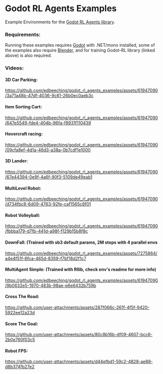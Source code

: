 # Godot RL Agents Examples
Example Environments for the [Godot RL Agents library](https://github.com/edbeeching/godot_rl_agents).

### Requirements:
Running these examples requires [Godot](https://godotengine.org/) with .NET/mono installed, some of the examples also require [Blender](https://www.blender.org/), and for training Godot-RL library (linked above) is also required.

### Videos:
#### 3D Car Parking:
https://github.com/edbeeching/godot_rl_agents_examples/assets/61947090/3a71a48b-47df-4036-9c61-26b0ec0aeb3c

#### Item Sorting Cart:
https://github.com/edbeeching/godot_rl_agents_examples/assets/61947090/647e5549-fde4-404b-96fa-f8931f110439

#### Hovercraft racing:
https://github.com/edbeeching/godot_rl_agents_examples/assets/61947090/09cfa8ef-4d1a-46d3-a38a-0b7cdf1e1000

#### 3D Lander:
https://github.com/edbeeching/godot_rl_agents_examples/assets/61947090/67e44394-0e9f-4a6f-90f3-5109de49eab1

#### MultiLevel Robot:
https://github.com/edbeeching/godot_rl_agents_examples/assets/61947090/d734fbc8-6d09-4763-92fe-caf1565c8f01

#### Robot Volleyball:
https://github.com/edbeeching/godot_rl_agents_examples/assets/61947090/fbbba179-d7fb-441d-a98f-f129b15b8f8c

#### DownFall: (Trained with sb3 default params, 2M steps with 4 parallel envs
https://github.com/edbeeching/godot_rl_agents_examples/assets/7275864/a4e4f51f-6fca-465d-8359-f7bf18d2f1c7

#### MultiAgent Simple: (Trained with Rllib, check env's readme for more info)
https://github.com/edbeeching/godot_rl_agents_examples/assets/61947090/9b0632e5-1970-483b-98ae-e6e6432b759b

#### Cross The Road: 
https://github.com/user-attachments/assets/287f066c-261f-4f5f-9420-5922ee12a23d

#### Score The Goal:
https://github.com/user-attachments/assets/80c8b16b-df09-4607-bcc6-2b0e760f03c5

#### Robot FPS:
https://github.com/user-attachments/assets/d44efbd1-59c2-4828-ae88-d8b374fb27e2


